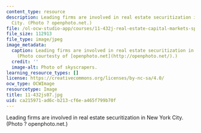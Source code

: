 ```yaml
---
content_type: resource
description: Leading firms are involved in real estate securitization in New York
  City. (Photo ? openphoto.net.)
file: /ol-ocw-studio-app/courses/11-432j-real-estate-capital-markets-spring-2007/ca215971ad6cb213cf6ea465f799b70f_11-432js07.jpg
file_size: 112913
file_type: image/jpeg
image_metadata:
  caption: Leading firms are involved in real estate securitization in New York City.
    (Photo courtesty of [openphoto.net](http://openphoto.net/).)
  credit: ''
  image-alt: Photo of skyscrapers.
learning_resource_types: []
license: https://creativecommons.org/licenses/by-nc-sa/4.0/
ocw_type: OCWImage
resourcetype: Image
title: 11-432js07.jpg
uid: ca215971-ad6c-b213-cf6e-a465f799b70f
---
```

Leading firms are involved in real estate securitization in New York City. (Photo ? openphoto.net.)